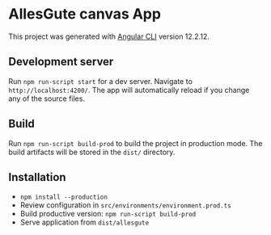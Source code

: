 # AllesGute canvas App

This project was generated with [Angular CLI](https://github.com/angular/angular-cli) version 12.2.12.

## Development server

Run `npm run-script start` for a dev server. Navigate to `http://localhost:4200/`. The app will automatically reload if you change any of the source files.

## Build

Run `npm run-script build-prod` to build the project in production mode. The build artifacts will be stored in the `dist/` directory.

## Installation
* `npm install --production`
* Review configuration in `src/environments/environment.prod.ts`
* Build productive version: `npm run-script build-prod`
* Serve application from `dist/allesgute`
